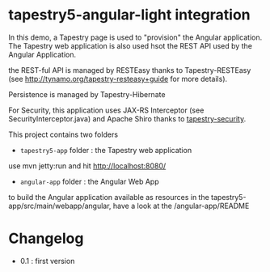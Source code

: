 tapestry5-angular-light integration
==================================

In this demo, a Tapestry page is used to "provision" the Angular application.
The Tapestry web application is also used hsot the REST API used by the Angular Application.


the REST-ful API is managed by RESTEasy thanks to Tapestry-RESTEasy (see http://tynamo.org/tapestry-resteasy+guide for more details).

Persistence is managed by Tapestry-Hibernate

For Security, this application uses JAX-RS Interceptor (see SecurityInterceptor.java) and Apache Shiro thanks to [tapestry-security](http://tynamo.org/tapestry-security+guide).


This project contains two folders

- `tapestry5-app` folder : the Tapestry web application 

use mvn jetty:run and hit [http://localhost:8080/](http://localhost:8080/)

- `angular-app` folder : the Angular Web App 

to build the Angular application available as resources in the tapestry5-app/src/main/webapp/angular, 
have a look at the /angular-app/README

# Changelog 
* 0.1 : first version
